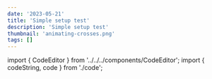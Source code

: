 ```yaml
---
date: '2023-05-21'
title: 'Simple setup test'
description: 'Simple setup test'
thumbnail: 'animating-crosses.png'
tags: []
---
```


import { CodeEditor } from '../../../components/CodeEditor';
import { codeString, code } from './code';

<CodeEditor code={codeString} canvasId="test1" >
    <canvas  width="600" height="500" id="test1"></canvas>
</CodeEditor>
